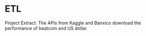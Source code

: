# ETL
Project
Extract: The APIs from Kaggle and Banxico download the performance of beatcoin and US dollar. 

